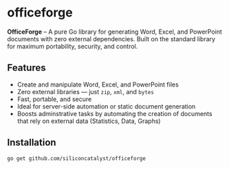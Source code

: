 # officeforge

**OfficeForge** – A pure Go library for generating Word, Excel, and PowerPoint documents with zero external dependencies. Built on the standard library for maximum portability, security, and control.

## Features

-   Create and manipulate Word, Excel, and PowerPoint files
-   Zero external libraries — just `zip`, `xml`, and `bytes`
-   Fast, portable, and secure
-   Ideal for server-side automation or static document generation
-   Boosts adminstrative tasks by automating the creation of documents that rely on external data (Statistics, Data, Graphs)

## Installation

```bash
go get github.com/siliconcatalyst/officeforge
```
